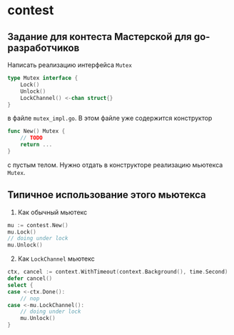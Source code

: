# contest

## Задание для контеста Мастерской для go-разработчиков

Написать реализацию интерфейса `Mutex`
```go
type Mutex interface {
	Lock()
	Unlock()
	LockChannel() <-chan struct{}
}
```
в файле `mutex_impl.go`. В этом файле уже содержится конструктор 
```go
func New() Mutex {
	// TODO
	return ... 
}
```
с пустым телом. Нужно отдать в конструкторе реализацию мьютекса `Mutex`.

## Типичное использование этого мьютекса

1. Как обычный мьютекс
```go
mu := contest.New()
mu.Lock()
// doing under lock
mu.Unlock()
```

2. Как `LockChannel` мьютекс
```go
ctx, cancel := context.WithTimeout(context.Background(), time.Second)
defer cancel()
select {
case <-ctx.Done():
	// nop
case <-mu.LockChannel():
	// doing under lock
	mu.Unlock()
}
```
